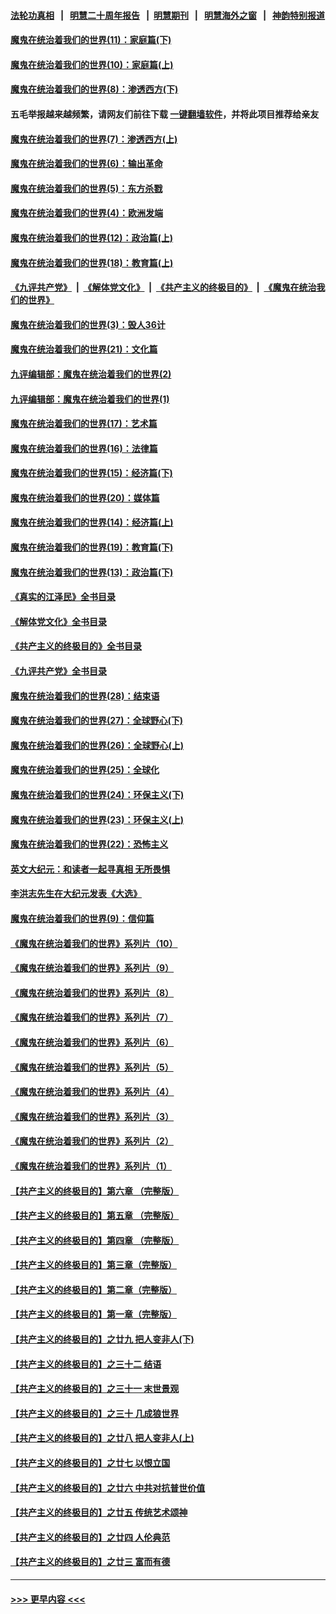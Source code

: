 #### [法轮功真相](https://github.com/gfw-breaker/truth/blob/master/README.md?t=0) &nbsp;&nbsp;|&nbsp;&nbsp; [明慧二十周年报告](https://github.com/gfw-breaker/mh-reports/blob/master/README.md?t=0) &nbsp;&nbsp;|&nbsp;&nbsp;[明慧期刊](https://github.com/gfw-breaker/mh-qikan) &nbsp;&nbsp;|&nbsp;&nbsp; [明慧海外之窗](https://github.com/gfw-breaker/mh-news/blob/master/README.md?t=0) &nbsp;&nbsp;|&nbsp;&nbsp; [神韵特别报道](https://github.com/gfw-breaker/mh-news/blob/master/shenyun.md?t=0)
#### [魔鬼在统治着我们的世界(11)：家庭篇(下)](../pages/nsc422/n10440961.md?t=01020343) 
#### [魔鬼在统治着我们的世界(10)：家庭篇(上)](../pages/nsc422/n10435448.md?t=01020343) 
#### [魔鬼在统治着我们的世界(8)：渗透西方(下)](../pages/nsc422/n10429603.md?t=01020343) 
#### 五毛举报越来越频繁，请网友们前往下载 [一键翻墙软件](https://github.com/gfw-breaker/ssr-accounts)，并将此项目推荐给亲友
#### [魔鬼在统治着我们的世界(7)：渗透西方(上)](../pages/nsc422/n10426013.md?t=01020343) 
#### [魔鬼在统治着我们的世界(6)：输出革命](../pages/nsc422/n10421536.md?t=01020343) 
#### [魔鬼在统治着我们的世界(5)：东方杀戮](../pages/nsc422/n10417707.md?t=01020343) 
#### [魔鬼在统治着我们的世界(4)：欧洲发端](../pages/nsc422/n10414890.md?t=01020343) 
#### [魔鬼在统治着我们的世界(12)：政治篇(上)](../pages/nsc422/n10444576.md?t=01020343) 
#### [魔鬼在统治着我们的世界(18)：教育篇(上)](../pages/nsc422/n10526970.md?t=01020343) 
#### [《九评共产党》](https://github.com/begood0513/9ping.md/blob/master/README.md) &nbsp;|&nbsp; [《解体党文化》](../../../../jtdwh.md/blob/master/README.md)  &nbsp;|&nbsp; [《共产主义的终极目的》](../../../../gczydzjmd.md/blob/master/README.md) &nbsp;|&nbsp; [《魔鬼在统治我们的世界》](../../../../mgztzwmdsj.md/blob/master/README.md) 
#### [魔鬼在统治着我们的世界(3)：毁人36计](../pages/nsc422/n10411583.md?t=01020343) 
#### [魔鬼在统治着我们的世界(21)：文化篇](../pages/nsc422/n10597706.md?t=01020343) 
#### [九评编辑部：魔鬼在统治着我们的世界(2)](../pages/nsc422/n10410036.md?t=01020343) 
#### [九评编辑部：魔鬼在统治着我们的世界(1)](../pages/nsc422/n10406825.md?t=01020343) 
#### [魔鬼在统治着我们的世界(17)：艺术篇](../pages/nsc422/n10499093.md?t=01020343) 
#### [魔鬼在统治着我们的世界(16)：法律篇](../pages/nsc422/n10485969.md?t=01020343) 
#### [魔鬼在统治着我们的世界(15)：经济篇(下)](../pages/nsc422/n10469975.md?t=01020343) 
#### [魔鬼在统治着我们的世界(20)：媒体篇](../pages/nsc422/n10586579.md?t=01020343) 
#### [魔鬼在统治着我们的世界(14)：经济篇(上)](../pages/nsc422/n10457370.md?t=01020343) 
#### [魔鬼在统治着我们的世界(19)：教育篇(下)](../pages/nsc422/n10564808.md?t=01020343) 
#### [魔鬼在统治着我们的世界(13)：政治篇(下)](../pages/nsc422/n10448270.md?t=01020343) 
#### [《真实的江泽民》全书目录](../pages/nsc422/n13721399.md?t=01020343) 
#### [《解体党文化》全书目录](../pages/nsc422/n13721157.md?t=01020343) 
#### [《共产主义的终极目的》全书目录](../pages/nsc422/n13721048.md?t=01020343) 
#### [《九评共产党》全书目录](../pages/nsc422/n13708085.md?t=01020343) 
#### [魔鬼在统治着我们的世界(28)：结束语](../pages/nsc422/n10936246.md?t=01020343) 
#### [魔鬼在统治着我们的世界(27)：全球野心(下)](../pages/nsc422/n10928319.md?t=01020343) 
#### [魔鬼在统治着我们的世界(26)：全球野心(上)](../pages/nsc422/n10900318.md?t=01020343) 
#### [魔鬼在统治着我们的世界(25)：全球化](../pages/nsc422/n10788205.md?t=01020343) 
#### [魔鬼在统治着我们的世界(24)：环保主义(下)](../pages/nsc422/n10695307.md?t=01020343) 
#### [魔鬼在统治着我们的世界(23)：环保主义(上)](../pages/nsc422/n10688613.md?t=01020343) 
#### [魔鬼在统治着我们的世界(22)：恐怖主义](../pages/nsc422/n10614727.md?t=01020343) 
#### [英文大纪元：和读者一起寻真相 无所畏惧](../pages/nsc422/n12542027.md?t=01020343) 
#### [李洪志先生在大纪元发表《大选》](../pages/nsc422/n12534746.md?t=01020343) 
#### [魔鬼在统治着我们的世界(9)：信仰篇](../pages/nsc422/n10432159.md?t=01020343) 
#### [《魔鬼在统治着我们的世界》系列片（10）](../pages/nsc422/n12292670.md?t=01020343) 
#### [《魔鬼在统治着我们的世界》系列片（9）](../pages/nsc422/n12290859.md?t=01020343) 
#### [《魔鬼在统治着我们的世界》系列片（8）](../pages/nsc422/n12287445.md?t=01020343) 
#### [《魔鬼在统治着我们的世界》系列片（7）](../pages/nsc422/n12283425.md?t=01020343) 
#### [《魔鬼在统治着我们的世界》系列片（6）](../pages/nsc422/n12282314.md?t=01020343) 
#### [《魔鬼在统治着我们的世界》系列片（5）](../pages/nsc422/n12281419.md?t=01020343) 
#### [《魔鬼在统治着我们的世界》系列片（4）](../pages/nsc422/n12274024.md?t=01020343) 
#### [《魔鬼在统治着我们的世界》系列片（3）](../pages/nsc422/n12271322.md?t=01020343) 
#### [《魔鬼在统治着我们的世界》系列片（2）](../pages/nsc422/n12269049.md?t=01020343) 
#### [《魔鬼在统治着我们的世界》系列片（1）](../pages/nsc422/n12267575.md?t=01020343) 
#### [【共产主义的终极目的】第六章 （完整版）](../pages/nsc422/n11428913.md?t=01020343) 
#### [【共产主义的终极目的】第五章 （完整版）](../pages/nsc422/n11428912.md?t=01020343) 
#### [【共产主义的终极目的】第四章 （完整版）](../pages/nsc422/n11428907.md?t=01020343) 
#### [【共产主义的终极目的】第三章（完整版）](../pages/nsc422/n11428848.md?t=01020343) 
#### [【共产主义的终极目的】第二章（完整版）](../pages/nsc422/n11428831.md?t=01020343) 
#### [【共产主义的终极目的】第一章（完整版）](../pages/nsc422/n11417651.md?t=01020343) 
#### [【共产主义的终极目的】之廿九 把人变非人(下)](../pages/nsc422/n11344140.md?t=01020343) 
#### [【共产主义的终极目的】之三十二 结语](../pages/nsc422/n11360535.md?t=01020343) 
#### [【共产主义的终极目的】之三十一 末世景观](../pages/nsc422/n11351129.md?t=01020343) 
#### [【共产主义的终极目的】之三十 几成狼世界](../pages/nsc422/n11348280.md?t=01020343) 
#### [【共产主义的终极目的】之廿八 把人变非人(上)](../pages/nsc422/n11340492.md?t=01020343) 
#### [【共产主义的终极目的】之廿七 以恨立国](../pages/nsc422/n11336944.md?t=01020343) 
#### [【共产主义的终极目的】之廿六 中共对抗普世价值](../pages/nsc422/n11324785.md?t=01020343) 
#### [【共产主义的终极目的】之廿五 传统艺术颂神](../pages/nsc422/n11296396.md?t=01020343) 
#### [【共产主义的终极目的】之廿四 人伦典范](../pages/nsc422/n11296397.md?t=01020343) 
#### [【共产主义的终极目的】之廿三 富而有德](../pages/nsc422/n11283598.md?t=01020343) 

----
#### [ >>> 更早内容 <<< ](../indexes/nsc422-earlier.md)
